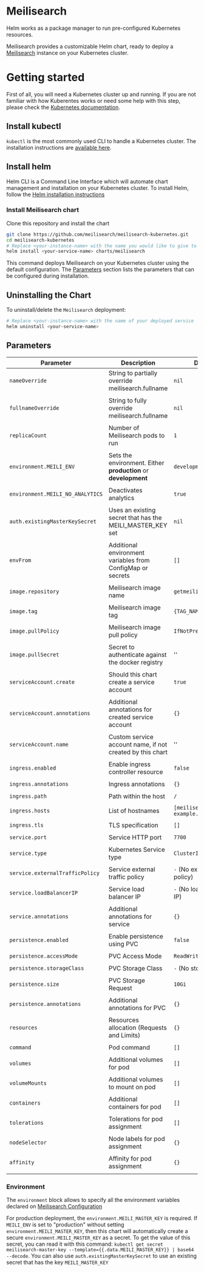 # Meilisearch

Helm works as a package manager to run pre-configured Kubernetes resources.

Meilisearch provides a customizable Helm chart, ready to deploy a [Meilisearch](https://github.com/meilisearch/meilisearch) instance on your Kubernetes cluster.

# Getting started

First of all, you will need a Kubernetes cluster up and running. If you are not familiar with how Kuberentes works or need some help with this step, please check the [Kubernetes documentation](https://kubernetes.io/docs/home/).

## Install kubectl

`kubectl` is the most commonly used CLI to handle a Kubernetes cluster. The installation instructions are [available here](https://kubernetes.io/docs/tasks/tools/install-kubectl/).

## Install helm

Helm CLI is a Command Line Interface which will automate chart management and installation on your Kubernetes cluster. To install Helm, follow the [Helm installation instructions](https://helm.sh/docs/intro/install/)

### Install Meilisearch chart

Clone this repository and install the chart

```bash
git clone https://github.com/meilisearch/meilisearch-kubernetes.git
cd meilisearch-kubernetes
# Replace <your-instance-name> with the name you would like to give to your service
helm install <your-service-name> charts/meilisearch
```

This command deploys Meilisearch on your Kubernetes cluster using the default configuration. The [Parameters](#parameters) section lists the parameters that can be configured during installation.

## Uninstalling the Chart

To uninstall/delete the `Meilisearch` deployment:

```bash
# Replace <your-instance-name> with the name of your deployed service
helm uninstall <your-service-name>
```

## Parameters

| Parameter                        | Description                                                    | Default                           |
|----------------------------------|----------------------------------------------------------------|-----------------------------------|
| `nameOverride`                   | String to partially override meilisearch.fullname              | `nil`
| | |
| `fullnameOverride`               | String to fully override meilisearch.fullname                  | `nil`
| | |
| `replicaCount`                   | Number of Meilisearch pods to run                              | `1`
| | |
| `environment.MEILI_ENV`          | Sets the environment. Either **production** or **development** | `development`
| | |
| `environment.MEILI_NO_ANALYTICS` | Deactivates analytics                                          | `true`
| | |
| `auth.existingMasterKeySecret`   | Uses an existing secret that has the MEILI_MASTER_KEY set       | `nil`
| | |
| `envFrom`                        | Additional environment variables from ConfigMap or secrets      | `[]`
| | |
| `image.repository`               | Meilisearch image name                                         | `getmeili/meilisearch`
| | |
| `image.tag`                      | Meilisearch image tag                                          | `{TAG_NAME}`
| | |
| `image.pullPolicy`               | Meilisearch image pull policy                                  | `IfNotPresent`
| | |
| `image.pullSecret`               | Secret to authenticate against the docker registry             | '' |
|                                  |                                                                |
| `serviceAccount.create`          | Should this chart create a service account                     | `true`
|                                  |                                                                |
| `serviceAccount.annotations`     | Additional annotations for created service account             | `{}`
|                                  |                                                                |
| `serviceAccount.name`            | Custom service account name, if not created by this chart      | ''
|                                  |                                                                |
| `ingress.enabled`                | Enable ingress controller resource                             | `false`
| | |
| `ingress.annotations`            | Ingress annotations                                            | `{}`
| | |
| `ingress.path`                   | Path within the host                                           | `/`
| | |
| `ingress.hosts`                  | List of hostnames                                              | `[meilisearch-example.local]`
| | |
| `ingress.tls`                    | TLS specification                                              | `[]`
| | |
| `service.port`                   | Service HTTP port                                              | `7700`
| | |
| `service.type`                   | Kubernetes Service type                                        | `ClusterIP`
| | |
| `service.externalTrafficPolicy`  | Service external traffic policy                                | `-` (No external traffic policy)
| | |
| `service.loadBalancerIP`         | Service load balancer IP                                       | `-` (No load balancer IP)
| | |
| `service.annotations`            | Additional annotations for service                             | `{}`
| | |
| `persistence.enabled`            | Enable persistence using PVC                                   | `false`
| | |
| `persistence.accessMode`         | PVC Access Mode                                                | `ReadWriteOnce`
| | |
| `persistence.storageClass`       | PVC Storage Class                                              | `-` (No storage class)
| | |
| `persistence.size`               | PVC Storage Request                                            | `10Gi`
| | |
| `persistence.annotations`        | Additional annotations for PVC                                 | `{}`
| | |
| `resources`                      | Resources allocation (Requests and Limits)                     | `{}`
| | |
| `command`                        | Pod command                                                    | `[]`
| | |
| `volumes`                        | Additional volumes for pod                                     | `[]`
| | |
| `volumeMounts`                   | Additional volumes to mount on pod                             | `[]`
| | |
| `containers`                     | Additional containers for pod                                  | `[]`
| | |
| `tolerations`                    | Tolerations for pod assignment                                 | `[]`
| | |
| `nodeSelector`                   | Node labels for pod assignment                                 | `{}`
| | |
| `affinity`                       | Affinity for pod assignment                                    | `{}`
| | |


### Environment

The `environment` block allows to specify all the environment variables declared on [Meilisearch Configuration](https://docs.meilisearch.com/guides/advanced_guides/configuration.html#passing-arguments-via-the-command-line)

For production deployment, the `environment.MEILI_MASTER_KEY` is required. If `MEILI_ENV` is set to "production" without setting `environment.MEILI_MASTER_KEY`, then this chart will automatically create a secure `environment.MEILI_MASTER_KEY` as a secret. To get the value of this secret, you can read it with this command: `kubectl get secret meilisearch-master-key --template={{.data.MEILI_MASTER_KEY}} | base64 --decode`. You can also use `auth.existingMasterKeySecret` to use an existing secret that has the key `MEILI_MASTER_KEY`
